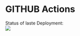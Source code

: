 # GITHUB Actions

<!-- For action status bar use the following syntax -->
<!--
Action Status: <br>
<img src="https://github.com/dkoval-py/GitHub-Actions-AWS/workflows/CI-CD-Flask-S3-ElasticBeanstalk/badge.svg?branch=master"><br> 
-->
Status of laste Deployment:<br>
<img src="https://github.com/dkoval-py/GitHub-Actions/workflows/My-Action-Basic/badge.svg?branch=master"> <br>

